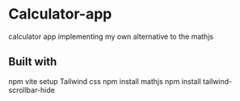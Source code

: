# Calculator-app

calculator app implementing my own alternative to the mathjs

## Built with

npm vite setup
Tailwind css
npm install mathjs
npm install tailwind-scrollbar-hide

